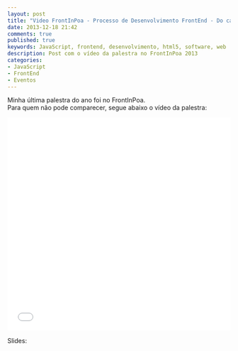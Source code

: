 ```yaml
---
layout: post
title: "Video FrontInPoa - Processo de Desenvolvimento FrontEnd - Do caos ao Sublime"
date: 2013-12-18 21:42
comments: true
published: true
keywords: JavaScript, frontend, desenvolvimento, html5, software, web
description: Post com o vídeo da palestra no FrontInPoa 2013
categories:
- JavaScript
- FrontEnd
- Eventos
---
```

Minha última palestra do ano foi no FrontInPoa.  
Para quem não pode comparecer, segue abaixo o vídeo da palestra:  
<iframe width="100%" height="480" src="//www.youtube.com/embed/tDGoXFM9afE" frameborder="0" allowfullscreen></iframe>


Slides:  
<script async class="speakerdeck-embed" data-id="fd8b2bb03df701316a2b2237ad47601e" data-ratio="1.77777777777778" src="//speakerdeck.com/assets/embed.js"></script>


